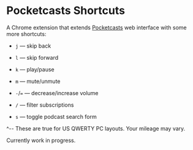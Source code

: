 # Pocketcasts Shortcuts

A Chrome extension that extends [Pocketcasts](https://play.pocketcasts.com) web interface with some more shortcuts:

- `j` — skip back

- `l` — skip forward

- `k` — play/pause

- `m` — mute/unmute

- `-`/`=` — decrease/increase volume

- `/` — filter subscriptions

- `s` — toggle podcast search form

^-- These are true for US QWERTY PC layouts. Your mileage may vary.

Currently work in progress.
